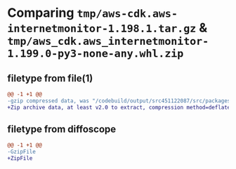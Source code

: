 # Comparing `tmp/aws-cdk.aws-internetmonitor-1.198.1.tar.gz` & `tmp/aws_cdk.aws_internetmonitor-1.199.0-py3-none-any.whl.zip`

## filetype from file(1)

```diff
@@ -1 +1 @@
-gzip compressed data, was "/codebuild/output/src451122087/src/packages/@aws-cdk/aws-internetmonitor/dist/python/aws-cdk.aws-internetmonitor-1.198.1.tar", last modified: Tue Mar 28 21:36:29 2023, max compression
+Zip archive data, at least v2.0 to extract, compression method=deflate
```

## filetype from diffoscope

```diff
@@ -1 +1 @@
-GzipFile
+ZipFile
```

